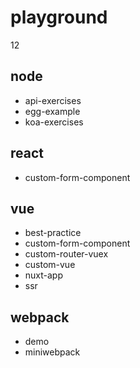 # playground

12

## node

- api-exercises
- egg-example
- koa-exercises

## react

- custom-form-component

## vue

- best-practice
- custom-form-component
- custom-router-vuex
- custom-vue
- nuxt-app
- ssr

## webpack

- demo
- miniwebpack

